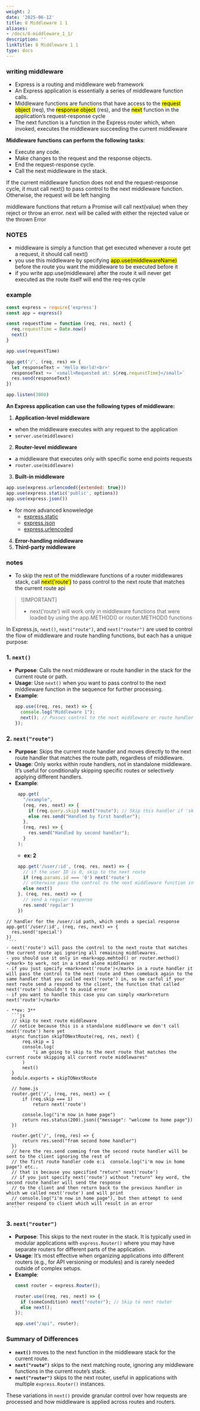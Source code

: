 ```yaml
---
weight: 2
date: '2025-06-12'
title: 8 Middleware 1 1
aliases:
- /docs/8-middleware_1_1/
description: ''
linkTitle: 8 Middleware 1 1
type: docs
---
```


### writing middleware
- Express is a routing and middleware web framework
- An Express application is essentially a series of middleware function calls.
- Middleware functions are functions that have access to the <mark>request object</mark> (req), the <mark>response object</mark> (res), and the <mark>next</mark> function in the application’s request-response cycle
- The next function is a function in the Express router which, when invoked, executes the middleware succeeding the current middleware

**Middleware functions can perform the following tasks**:

- Execute any code.
- Make changes to the request and the response objects.
- End the request-response cycle.
- Call the next middleware in the stack.

If the current middleware function does not end the request-response cycle, it must call next() to pass control to the next middleware function. Otherwise, the request will be left hanging

middleware functions that return a Promise will call next(value) when they reject or throw an error. next will be called with either the rejected value or the thrown Error


### NOTES
- middleware is simply a function that get executed whenever a route get a request, it should call </mark>next()</mark>
- you use this middleware by specifying <mark>app.use(middlewareName)</mark> before the route you want the middleware to be executed before it
- if you write app.use(middleware) after the route it will never get executed as the route itself will end the req-res cycle

### example
```js
const express = require('express')
const app = express()

const requestTime = function (req, res, next) {
  req.requestTime = Date.now()
  next()
}

app.use(requestTime)

app.get('/', (req, res) => {
  let responseText = 'Hello World!<br>'
  responseText += `<small>Requested at: ${req.requestTime}</small>`
  res.send(responseText)
})

app.listen(3000)
```

**An Express application can use the following types of middleware:**
1. **Application-level middleware**
  - when the middleware executes with any request to the application
  - `server.use(middleware)`
2. **Router-level middleware**
  - a middleware that executes only with specific some end points requests
  - `router.use(middleware)`
3. **Built-in middleware**
```js
app.use(express.urlencoded({extended: true}))
app.use(express.static('public', options))
app.use(express.json())
```
  - for more advanced knoweledge
    - [express.static](https://expressjs.com/en/4x/api.html#express.static)
    - [express.json](https://expressjs.com/en/4x/api.html#express.json)
    - [express.urlencoded](https://expressjs.com/en/4x/api.html#express.urlencoded)
4. **Error-handling middleware**
5. **Third-party middleware**

### notes
- To skip the rest of the middleware functions of a router middlewares stack, call <mark>next('route')</mark> to pass control to the next route that matches the current route api

> ![IMPORTANT]
> - next('route') will work only in middleware functions that were loaded by using the app.METHOD() or router.METHOD() functions

In Express.js, `next()`, `next("route")`, and `next("router")` are used to control the flow of middleware and route handling functions, but each has a unique purpose:

### 1. **`next()`**
   - **Purpose**: Calls the next middleware or route handler in the stack for the current route or path.
   - **Usage**: Use `next()` when you want to pass control to the next middleware function in the sequence for further processing.
   - **Example**:
     ```javascript
     app.use((req, res, next) => {
       console.log("Middleware 1");
       next(); // Passes control to the next middleware or route handler
     });
     ```

### 2. **`next("route")`**
   - **Purpose**: Skips the current route handler and moves directly to the next route handler that matches the route path, regardless of middleware.
   - **Usage**: Only works within route handlers, not in standalone middleware. It’s useful for conditionally skipping specific routes or selectively applying different handlers.
   - **Example**:
     ```javascript
      app.get(
        "/example",
        (req, res, next) => {
          if (req.query.skip) next("route"); // Skip this handler if 'skip' is in the query
          else res.send("Handled by first handler");
        },
        (req, res) => {
          res.send("Handled by second handler");
        }
      );
     ```
     - **ex: 2**
     ```js
      app.get('/user/:id', (req, res, next) => {
        // if the user ID is 0, skip to the next route
        if (req.params.id === '0') next('route')
        // otherwise pass the control to the next middleware function in this stack
        else next()
      }, (req, res, next) => {
        // send a regular response
        res.send('regular')
      })
    // handler for the /user/:id path, which sends a special response
    app.get('/user/:id', (req, res, next) => {
      res.send('special')
    })
     ```
    - next('route') will pass the control to the next route that matches the current route api ignoring all remaining middlewares.
    - you should use it only in <mark>app.mehtod() or router.method()</mark> to work, not in a stand alone middleware
    - if you just specify <mark>next('route')</mark> in a route handler it will pass the control to the next route and then comeback again to the same handler that you called next('route') in, so be carful if your next route send a respond to the client, the function that called next('route') shouldn't to avoid error
    - if you want to handle this case you can simply <mark>return next('route')</mark>

    - **ex: 3**
      ```js
      // skip to next route middleware
      // notice because this is a standalone middleware we don't call next('route') here yet
      async function skipTONextRoute(req, res, next) {
          req.skip = 1
          console.log(
              "i am going to skip to the next route that matches the current route skipping all current route middlewares"
          )
          next()
      }
      module.exports = skipTONextRoute

      // home.js
      router.get('/', (req, res, next) => {
          if (req.skip === 1)
              return next('route')

          console.log("i'm now in home page")
          return res.status(200).json({"message": "welcome to home page"})
      })

      router.get('/', (req, res) => {
          return res.send("from second home handler")
      })
      // here the res.send comming from the second route handler will be sent to the client ignoring the rest of
      // the first route handler code e:i  console.log("i'm now in home page") etc..
      // that is because you specified "return" next('route')
      // if you just specify next('route') without "return" key word, the second route handler will send the response
      // to the client and then return back to the previous handler in which we called next('route') and will print
      // console.log("i'm now in home page"), but then attempt to send another respond to client which will result in an error
      ```

### 3. **`next("router")`**
   - **Purpose**: This skips to the next router in the stack. It is typically used in modular applications with `express.Router()` where you may have separate routers for different parts of the application.
   - **Usage**: It’s most effective when organizing applications into different routers (e.g., for API versioning or modules) and is rarely needed outside of complex setups.
   - **Example**:
     ```javascript
     const router = express.Router();

     router.use((req, res, next) => {
       if (someCondition) next("router"); // Skip to next router
       else next();
     });

     app.use("/api", router);
     ```

### Summary of Differences
- **`next()`** moves to the next function in the middleware stack for the current route.
- **`next("route")`** skips to the next matching route, ignoring any middleware functions in the current route’s stack.
- **`next("router")`** skips to the next router, useful in applications with multiple `express.Router()` instances.

These variations in `next()` provide granular control over how requests are processed and how middleware is applied across routes and routers.
